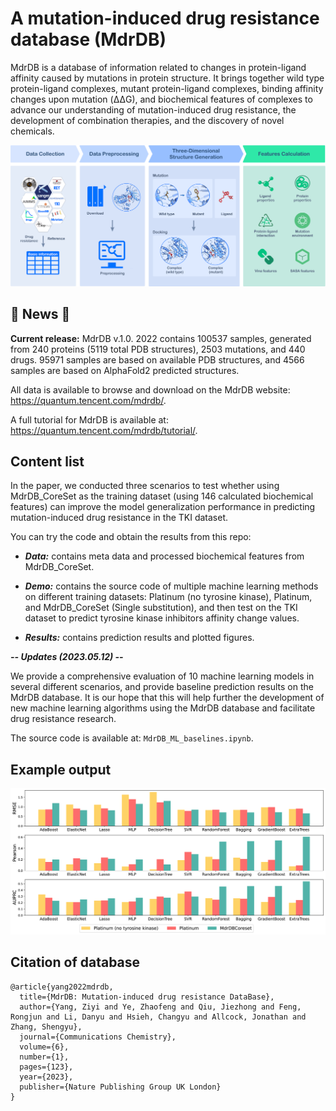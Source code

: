 # A mutation-induced drug resistance database (MdrDB)

MdrDB is a database of information related to changes in protein-ligand affinity caused by mutations in protein structure. It brings together wild type protein-ligand complexes, mutant protein-ligand complexes, binding affinity changes upon mutation (ΔΔG), and biochemical features of complexes to advance our understanding of mutation-induced drug resistance, the development of combination therapies, and the discovery of novel chemicals.

![workflow_0624](https://github.com/tencent-quantum-lab/MdrDB/blob/main/figure/workflow_0624.png)



## 📌 News 📌

**Current release:** MdrDB v.1.0. 2022 contains 100537 samples, generated from 240 proteins (5119 total PDB structures), 2503 mutations, and 440 drugs. 95971 samples are based on available PDB structures, and 4566 samples are based on AlphaFold2 predicted structures.

All data is available to browse and download on the MdrDB website: https://quantum.tencent.com/mdrdb/.

A full tutorial for MdrDB is available at: https://quantum.tencent.com/mdrdb/tutorial/.



## Content list

In the paper, we conducted three scenarios to test whether using MdrDB\_CoreSet as the training dataset (using 146 calculated biochemical features) can improve the model generalization performance in predicting mutation-induced drug resistance in the TKI dataset.

You can try the code and obtain the results from this repo:

- ***Data:*** contains meta data and processed biochemical features from MdrDB\_CoreSet.

- ***Demo:*** contains the source code of multiple machine learning methods on different training datasets: Platinum (no tyrosine kinase), Platinum, and MdrDB\_CoreSet (Single substitution), and then test on the TKI dataset to predict tyrosine kinase inhibitors affinity change values.

- ***Results:*** contains prediction results and plotted figures.

***-- Updates (2023.05.12) --***

We provide a comprehensive evaluation of 10 machine learning models in several different scenarios, and provide baseline prediction results on the MdrDB database. It is our hope that this will help further the development of new machine learning algorithms using the MdrDB database and facilitate drug resistance research. 

The source code is available at: `MdrDB_ML_baselines.ipynb`.



## Example output



![Fig4_barplot](https://github.com/tencent-quantum-lab/MdrDB/blob/main/figure/Fig4_barplot.png)



## Citation of database

```
@article{yang2022mdrdb,
  title={MdrDB: Mutation-induced drug resistance DataBase},
  author={Yang, Ziyi and Ye, Zhaofeng and Qiu, Jiezhong and Feng, Rongjun and Li, Danyu and Hsieh, Changyu and Allcock, Jonathan and Zhang, Shengyu},
  journal={Communications Chemistry},
  volume={6},
  number={1},
  pages={123},
  year={2023},
  publisher={Nature Publishing Group UK London}
}
```
